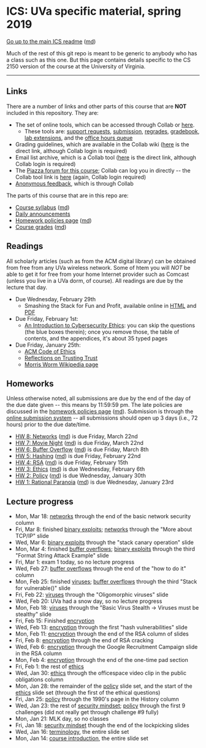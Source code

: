 ICS: UVa specific material, spring 2019
=======================================

[Go up to the main ICS readme](../readme.html) ([md](../readme.md))

Much of the rest of this git repo is meant to be generic to anybody who has a class such as this one. But this page contains details specific to the CS 2150 version of the course at the University of Virginia.

------------------------------------------------------------

Links
-----

There are a number of links and other parts of this course that are **NOT** included in this repository.  They are:

- The set of online tools, which can be accessed through Collab or [here][160].
    - These tools are: [support requests][161], [submission][162], [regrades][163], [gradebook][164], [lab extensions][165], and the [office hours queue][166]
- Grading guidelines, which are available in the Collab wiki ([here][171] is the direct link, although Collab login is required)
- Email list archive, which is a Collab tool ([here][170] is the direct link, although Collab login is required)
- The [Piazza forum for this course][152]; Collab can log you in directly -- the Collab tool link is [here][173] (again, Collab login required)
- [Anonymous feedback][174], which is through Collab

The parts of this course that are in this repo are:

- [Course syllabus](syllabus.html) ([md](syllabus.md))
- [Daily announcements](daily-announcements.html#/)
- [Homework policies page](hw-policies.html) ([md](hw-policies.md))
- [Course grades](grades.html) ([md](grades.md))


Readings
--------

All scholarly articles (such as from the ACM digital library) can be obtained from free from any UVa wireless network.  Some of htem you will *NOT* be able to get it for free from your home Internet provider such as Comcast (unless you live in a UVa dorm, of course).  All readings are due by the lecture that day.

- Due Wednesday, February 29th
    - Smashing the Stack for Fun and Profit, available online in [HTML](http://phrack.org/issues/49/14.html) and [PDF](http://www-inst.eecs.berkeley.edu/~cs161/fa08/papers/stack_smashing.pdf)
- Due Friday, February 1st:
    - [An Introduction to Cybersecurity Ethics](https://www.scu.edu/media/ethics-center/technology-ethics/IntroToCybersecurityEthics.pdf): you can skip the questions (the blue boxes therein); once you remove those, the table of contents, and the appendices, it's about 35 typed pages
- Due Friday, January 25th:
	- [ACM Code of Ethics](https://www.acm.org/code-of-ethics)
    - [Reflections on Trusting Trust](https://dl.acm.org/citation.cfm?id=358210)
	- [Morris Worm Wikipedia page](https://en.wikipedia.org/wiki/Morris_worm)


Homeworks
-----------

Unless otherwise noted, all submissions are due by the end of the day of the due date given -- this means by 11:59:59 pm.  The late policies are discussed in the [homework policies page](hw-policies.html) ([md](hw-policies.md)).  Submission is through the [online submission system][162] -- all submissions should open up 3 days (i.e., 72 hours) prior to the due date/time.

- [HW 8: Networks](../hws/hw-networks.html) ([md](hw-networks.md)) is due Friday, March 22nd
- [HW 7: Movie Night](../hws/hw-movie-night.html) ([md](../hws/hw-movie-night.md)) is due Friday, March 22nd
- [HW 6: Buffer Overflow](../hws/hw-buffer.html) ([md](../hws/hw-buffer.md)) is due Friday, March 8th
- [HW 5: Hashing](../hws/hw-hashing.html) ([md](../hws/hw-hashing.md)) is due Friday, February 22nd
- [HW 4: RSA](../hws/hw-rsa.html) ([md](../hws/hw-rsa.md)) is due Friday, February 15th
- [HW 3: Ethics](../hws/hw-ethics.html) ([md](../hws/hw-ethics.md)) is due Wednesday, February 6th
- [HW 2: Policy](../hws/hw-policy.html) ([md](../hws/hw-policy.md)) is due Wednesday, January 30th
- [HW 1: Rational Paranoia](../hws/hw-paranoia.html) ([md](../hws/hw-paranoia.md)) is due Wednesday, January 23rd



Lecture progress
----------------

- Mon, Mar 18: [networks](../slides/networks.html#/) through the end of the basic network security column
- Fri, Mar 8: finished [binary exploits](../slides/binary-exploits.html); [networks](../slides/networks.html#/) through the "More about TCP/IP" slide
- Wed, Mar 6: [binary exploits](../slides/binary-exploits.html) through the "stack canary operation" slide
- Mon, Mar 4: finished [buffer overflows](../slides/buffer-overflows.html); [binary exploits](../slides/binary-exploits.html) through the third "Format String Attack Example" slide
- Fri, Mar 1: exam 1 today, so no lecture progress
- Wed, Feb 27: [buffer overflows](../slides/buffer-overflows.html) through the end of the "how to do it" column
- Mon, Feb 25: finished [viruses](../slides/viruses.html#/); [buffer overflows](../slides/buffer-overflows.html) through the third "Stack for vulnerable()" slide
- Fri, Feb 22: [viruses](../slides/viruses.html#/) through the "Oligomorphic viruses" slide
- Wed, Feb 20: UVa had a snow day, so no lecture progress
- Mon, Feb 18: [viruses](../slides/viruses.html#/) through the "Basic Virus Stealth -> Viruses must be stealthy" slide
- Fri, Feb 15: Finished [encryption](../slides/encryption.html#/)
- Wed, Feb 13: [encryption](../slides/encryption.html#/) through the first "hash vulnerabilities" slide
- Mon, Feb 11: [encryption](../slides/encryption.html#/) through the end of the RSA column of slides
- Fri, Feb 8: [encryption](../slides/encryption.html#/) through the end of RSA cracking
- Wed, Feb 6: [encryption](../slides/encryption.html#/) through the Google Recruitment Campaign slide in the RSA column
- Mon, Feb 4: [encryption](../slides/encryption.html#/) through the end of the one-time pad section
- Fri, Feb 1: the rest of [ethics](../slides/ethics.html#/)
- Wed, Jan 30: [ethics](../slides/ethics.html#/) through the officespace video clip in the public obligations column
- Mon, Jan 28: the remainder of the [policy](../slides/policy.html#/) slide set, and the start of the [ethics](../slides/ethics.html#/) slide set (through the first of the ethical questions)
- Fri, Jan 25: [policy](../slides/policy.html#/) through the 1990's page in the History column
- Wed, Jan 23: the rest of [security mindset](../slides/security-mindset.html#/); [policy](../slides/policy.html#/) through the first 9 challenges (did not really get through challenge #9 fully)
- Mon, Jan 21: MLK day, so no classes
- Fri, Jan 18: [security mindset](../slides/security-mindset.html#/) though the end of the lockpicking slides
- Wed, Jan 16: [terminology](../slides/terminology.html#/), the entire slide set
- Mon, Jan 14: [course introduction](../slides/introduction.html#/), the entire slide set




[152]: https://piazza.com/class/jlbqx6s57xq3we

[160]: https://libra.cs.virginia.edu/~pedagogy/
[161]: https://libra.cs.virginia.edu/~pedagogy/support.php
[162]: https://libra.cs.virginia.edu/~pedagogy/submit.php
[163]: https://libra.cs.virginia.edu/~pedagogy/regrades.php
[164]: https://libra.cs.virginia.edu/~pedagogy/gradebook.php
[165]: https://libra.cs.virginia.edu/~pedagogy/labextension.php
[166]: https://libra.cs.virginia.edu/~pedagogy/queue.php

[170]: https://collab.its.virginia.edu/portal/site/bbcd086f-9d6d-405b-81e0-339d9cc53a08/tool/19833afb-26dd-4da4-91a5-2d800279f73b
[171]: https://collab.its.virginia.edu/portal/site/bbcd086f-9d6d-405b-81e0-339d9cc53a08/tool/e28a3b0f-e8ea-4775-bc01-722e3dedfa03
[172]: https://piazza.com/class/jqv4z66l2ts3zd
[173]: https://collab.its.virginia.edu/portal/site/bbcd086f-9d6d-405b-81e0-339d9cc53a08/page/c37dada0-a059-4585-97e3-f254acdda38d
[174]: https://collab.its.virginia.edu/portal/site/bbcd086f-9d6d-405b-81e0-339d9cc53a08/tool/1453de85-6853-45de-9972-615ade259377/main
